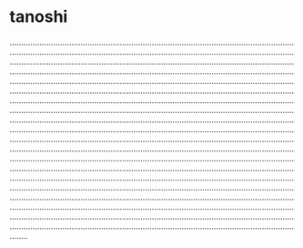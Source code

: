 # tanoshi

........................................................................................................................................................................................................................................................................................................................................................................................................................................................................................................................................................................................................................................................................................................................................................................................................................................................................................................................................................................................................................................................................................................................................................................................................................................................................................................................................................................................................................................................................................................................................................................................................................................................................................................................................................................................................................................................................................................................................................................................................................................................................................................................................................................................................................................................................................................................................................................................................................................................................................................................................................................................